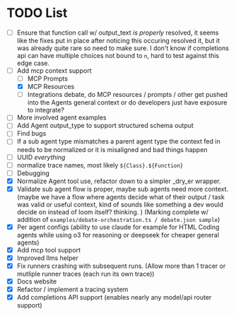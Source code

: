 # TODO List

- [ ] Ensure that function call w/ output_text _is properly_ resolved, it seems like the fixes put in place after noticing this occuring resolved it, but it was already quite rare so need to make sure. I don't know if completions api can have multiple choices not bound to `n`, hard to test against this edge case. 
- [ ] Add mcp context support
    - [ ] MCP Prompts
    - [X] MCP Resources
    - [ ] Integrations debate, do MCP resources / prompts / other get pushed into the Agents general context or do developers just have exposure to integrate? 
- [ ] More involved agent examples
- [ ] Add Agent output_type to support structured schema output
- [ ] Find bugs
- [ ] If a sub agent type mismatches a parent agent type the context fed in needs to be normalized or it is misaligned and bad things happen
- [ ] UUID _everything_
- [ ] normalize trace names, most likely `${Class}.${Function}` 
- [ ] Debugging
- [X] Normalize Agent tool use, refactor down to a simpler _dry_er wrapper. 
- [X] Validate sub agent flow is proper, maybe sub agents need more context. (maybe we have a flow where agents decide what of their output / task was valid or useful context, kind of sounds like something a dev would decide on instead of loom itself? thinking. ) (Marking complete w/ addition of `examples/debate-orchestration.ts / debate.json sample`)
- [X] Per agent configs (ability to use claude for example for HTML Coding agents while using o3 for reasoning or deepseek for cheaper general agents) 
- [X] Add mcp tool support
- [X] Improved llms helper
- [X] Fix runners crashing with subsequent runs. (Allow more than 1 tracer or mutliple runner traces (each run its own trace))
- [X] Docs website
- [X] Refactor / implement a tracing system
- [X] Add completions API support (enables nearly any model/api router support)
